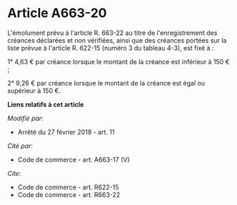 # Article A663-20

L'émolument prévu à l'article R. 663-22 au titre de l'enregistrement des créances déclarées et non vérifiées, ainsi que des
créances portées sur la liste prévue à l'article R. 622-15 (numéro 3 du tableau 4-3), est fixé à :

1° 4,63 € par créance lorsque le montant de la créance est inférieur à 150 € ;

2° 9,26 € par créance lorsque le montant de la créance est égal ou supérieur à 150 €.

**Liens relatifs à cet article**

_Modifié par_:

  - Arrêté du 27 février 2018 - art. 11

_Cité par_:

  - Code de commerce - art. A663-17 (V)

_Cite_:

  - Code de commerce - art. R622-15
  - Code de commerce - art. R663-22
